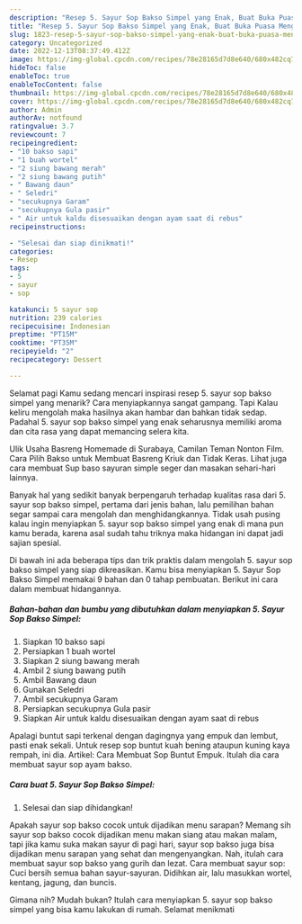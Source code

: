 ```yaml
---
description: "Resep 5. Sayur Sop Bakso Simpel yang Enak, Buat Buka Puasa Menggugah Selera"
title: "Resep 5. Sayur Sop Bakso Simpel yang Enak, Buat Buka Puasa Menggugah Selera"
slug: 1823-resep-5-sayur-sop-bakso-simpel-yang-enak-buat-buka-puasa-menggugah-selera
category: Uncategorized
date: 2022-12-13T08:37:49.412Z
image: https://img-global.cpcdn.com/recipes/78e28165d7d8e640/680x482cq70/5-sayur-sop-bakso-simpel-foto-resep-utama.jpg
hideToc: false
enableToc: true
enableTocContent: false
thumbnail: https://img-global.cpcdn.com/recipes/78e28165d7d8e640/680x482cq70/5-sayur-sop-bakso-simpel-foto-resep-utama.jpg
cover: https://img-global.cpcdn.com/recipes/78e28165d7d8e640/680x482cq70/5-sayur-sop-bakso-simpel-foto-resep-utama.jpg
author: Admin
authorAv: notfound
ratingvalue: 3.7
reviewcount: 7
recipeingredient:
- "10 bakso sapi"
- "1 buah wortel"
- "2 siung bawang merah"
- "2 siung bawang putih"
- " Bawang daun"
- " Seledri"
- "secukupnya Garam"
- "secukupnya Gula pasir"
- " Air untuk kaldu disesuaikan dengan ayam saat di rebus"
recipeinstructions:

- "Selesai dan siap dinikmati!"
categories:
- Resep
tags:
- 5
- sayur
- sop

katakunci: 5 sayur sop 
nutrition: 239 calories
recipecuisine: Indonesian
preptime: "PT15M"
cooktime: "PT35M"
recipeyield: "2"
recipecategory: Dessert

---
```



Selamat pagi Kamu sedang mencari inspirasi resep 5. sayur sop bakso simpel yang menarik? Cara menyiapkannya sangat gampang. Tapi Kalau keliru mengolah maka hasilnya akan hambar dan bahkan tidak sedap. Padahal 5. sayur sop bakso simpel yang enak seharusnya memiliki aroma dan cita rasa yang dapat memancing selera kita.


Ulik Usaha Basreng Homemade di Surabaya, Camilan Teman Nonton Film. Cara Pilih Bakso untuk Membuat Basreng Kriuk dan Tidak Keras. Lihat juga cara membuat Sup baso sayuran simple seger dan masakan sehari-hari lainnya.

Banyak hal yang sedikit banyak berpengaruh terhadap kualitas rasa dari 5. sayur sop bakso simpel, pertama dari jenis bahan, lalu pemilihan bahan segar sampai cara mengolah dan menghidangkannya. Tidak usah pusing kalau ingin menyiapkan 5. sayur sop bakso simpel yang enak di mana pun kamu berada, karena asal sudah tahu triknya maka hidangan ini dapat jadi sajian spesial.


Di bawah ini ada beberapa tips dan trik praktis dalam mengolah 5. sayur sop bakso simpel yang siap dikreasikan. Kamu bisa menyiapkan 5. Sayur Sop Bakso Simpel memakai 9 bahan dan 0 tahap pembuatan. Berikut ini cara dalam membuat hidangannya.

<!--inarticleads1-->

##### Bahan-bahan dan bumbu yang dibutuhkan dalam menyiapkan 5. Sayur Sop Bakso Simpel:

1. Siapkan 10 bakso sapi
1. Persiapkan 1 buah wortel
1. Siapkan 2 siung bawang merah
1. Ambil 2 siung bawang putih
1. Ambil  Bawang daun
1. Gunakan  Seledri
1. Ambil secukupnya Garam
1. Persiapkan secukupnya Gula pasir
1. Siapkan  Air untuk kaldu disesuaikan dengan ayam saat di rebus


Apalagi buntut sapi terkenal dengan dagingnya yang empuk dan lembut, pasti enak sekali. Untuk resep sop buntut kuah bening ataupun kuning kaya rempah, ini dia. Artikel: Cara Membuat Sop Buntut Empuk. Itulah dia cara membuat sayur sop ayam bakso. 

<!--inarticleads2-->

##### Cara buat 5. Sayur Sop Bakso Simpel:


1. Selesai dan siap dihidangkan!

Apakah sayur sop bakso cocok untuk dijadikan menu sarapan? Memang sih sayur sop bakso cocok dijadikan menu makan siang atau makan malam, tapi jika kamu suka makan sayur di pagi hari, sayur sop bakso juga bisa dijadikan menu sarapan yang sehat dan mengenyangkan. Nah, itulah cara membuat sayur sop bakso yang gurih dan lezat. Cara membuat sayur sop: Cuci bersih semua bahan sayur-sayuran. Didihkan air, lalu masukkan wortel, kentang, jagung, dan buncis. 

Gimana nih? Mudah bukan? Itulah cara menyiapkan 5. sayur sop bakso simpel yang bisa kamu lakukan di rumah. Selamat menikmati
